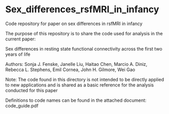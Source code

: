 # Sex_differences_rsfMRI_in_infancy

Code repository for paper on sex differences in rsfMRI in infancy

The purpose of this repository is to share the code used for analysis in the current paper:

Sex differences in resting state functional connectivity across the first two years of life

Authors: Sonja J. Fenske, Janelle Liu, Haitao Chen, Marcio A. Diniz, Rebecca L. Stephens, Emil Cornea, John H. Gilmore, Wei Gao

Note: The code found in this directory is not intended to be directly applied to new applications and is shared as a basic reference for the analysis conducted for this paper

Definitions to code names can be found in the attached document: code_guide.pdf
